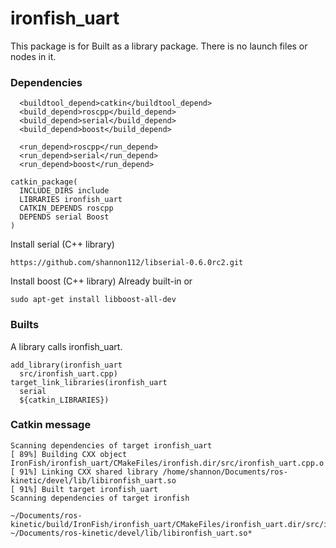 # ironfish_uart
This package is for
Built as a library package. There is no launch files or nodes in it.

### Dependencies
```
  <buildtool_depend>catkin</buildtool_depend>
  <build_depend>roscpp</build_depend>
  <build_depend>serial</build_depend>
  <build_depend>boost</build_depend>

  <run_depend>roscpp</run_depend>
  <run_depend>serial</run_depend>
  <run_depend>boost</run_depend>
```
```
catkin_package(
  INCLUDE_DIRS include
  LIBRARIES ironfish_uart
  CATKIN_DEPENDS roscpp
  DEPENDS serial Boost
)
```
Install serial (C++ library)
```
https://github.com/shannon112/libserial-0.6.0rc2.git
```
Install boost (C++ library)
Already built-in or
```
sudo apt-get install libboost-all-dev
```

### Builts
A library calls ironfish_uart.
```
add_library(ironfish_uart
  src/ironfish_uart.cpp)
target_link_libraries(ironfish_uart
  serial
  ${catkin_LIBRARIES})
```

### Catkin message
```
Scanning dependencies of target ironfish_uart
[ 89%] Building CXX object IronFish/ironfish_uart/CMakeFiles/ironfish.dir/src/ironfish_uart.cpp.o
[ 91%] Linking CXX shared library /home/shannon/Documents/ros-kinetic/devel/lib/libironfish_uart.so
[ 91%] Built target ironfish_uart
Scanning dependencies of target ironfish
```
```
~/Documents/ros-kinetic/build/IronFish/ironfish_uart/CMakeFiles/ironfish_uart.dir/src/ironfish_uart.cpp.o*
~/Documents/ros-kinetic/devel/lib/libironfish_uart.so*
```

